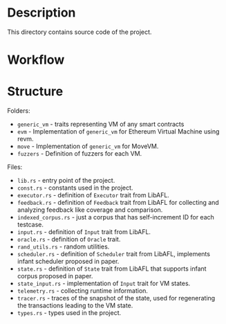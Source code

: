 # Description
This directory contains source code of the project.

# Workflow



# Structure

Folders: 
- `generic_vm` - traits representing VM of any smart contracts
- `evm` - Implementation of `generic_vm` for Ethereum Virtual Machine using revm. 
- `move` - Implementation of `generic_vm` for MoveVM.
- `fuzzers` - Definition of fuzzers for each VM.

Files:
- `lib.rs` - entry point of the project.
- `const.rs` - constants used in the project.
- `executor.rs` - definition of `Executor` trait from LibAFL.
- `feedback.rs` - definition of `Feedback` trait from LibAFL for collecting and analyzing feedback like coverage and comparison.
- `indexed_corpus.rs` - just a corpus that has self-increment ID for each testcase.
- `input.rs` - definition of `Input` trait from LibAFL.
- `oracle.rs` - definition of `Oracle` trait.
- `rand_utils.rs` - random utilities.
- `scheduler.rs` - definition of `Scheduler` trait from LibAFL, implements infant scheduler proposed in paper.
- `state.rs` - definition of `State` trait from LibAFL that supports infant corpus proposed in paper.
- `state_input.rs` - implementation of `Input` trait for VM states.
- `telemetry.rs` - collecting runtime information.
- `tracer.rs` - traces of the snapshot of the state, used for regenerating the transactions leading to the VM state.
- `types.rs` - types used in the project.

